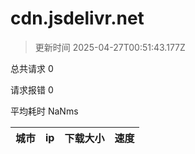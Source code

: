 
  # cdn.jsdelivr.net

  > 更新时间 2025-04-27T00:51:43.177Z
  
  总共请求 0

  请求报错 0

  平均耗时 NaNms

|城市|ip|下载大小|速度|
|-----|----------|---|---|

  